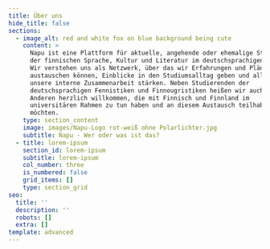 ```yaml
---
title: Über uns
hide_title: false
sections:
  - image_alt: red and white fox on blue background being cute
    content: >
      Napu ist eine Plattform für aktuelle, angehende oder ehemalige Studierende
      der finnischen Sprache, Kultur und Literatur im deutschsprachigen Raum.
      Wir verstehen uns als Netzwerk, über das wir Erfahrungen und Pläne
      austauschen können, Einblicke in den Studiumsalltag geben und allgemein
      unsere interne Zusammenarbeit stärken. Neben Studierenden der
      deutschsprachigen Fennistiken und Finnougristiken heißen wir auch alle
      Anderen herzlich willkommen, die mit Finnisch und Finnland im
      universitären Rahmen zu tun haben und an diesem Austausch teilhaben
      möchten.
    type: section_content
    image: images/Napu-Logo rot-weiß ohne Polarlichter.jpg
    subtitle: Napu - Wer oder was ist das?
  - title: lorem-ipsum
    section_id: lorem-ipsum
    subtitle: lorem-ipsum
    col_number: three
    is_numbered: false
    grid_items: []
    type: section_grid
seo:
  title: ''
  description: ''
  robots: []
  extra: []
template: advanced
---
```

